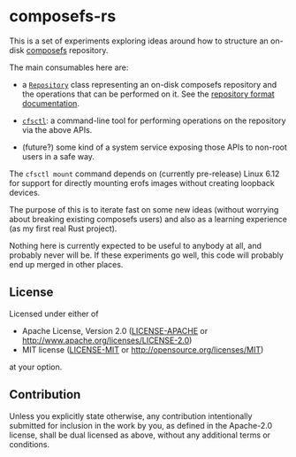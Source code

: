 # composefs-rs

This is a set of experiments exploring ideas around how to structure an on-disk
[composefs](https://github.com/containers/composefs) repository.

The main consumables here are:

 - a [`Repository`](src/repository.rs) class representing an on-disk composefs
   repository and the operations that can be performed on it.  See the
   [repository format documentation](doc/repository.md).

 - [`cfsctl`](crates/cfsctl/src/main.rs): a command-line tool for performing operations
   on the repository via the above APIs.

 - (future?) some kind of a system service exposing those APIs to non-root
   users in a safe way.

The `cfsctl mount` command depends on (currently pre-release) Linux 6.12 for
support for directly mounting erofs images without creating loopback devices.

The purpose of this is to iterate fast on some new ideas (without worrying
about breaking existing composefs users) and also as a learning experience (as
my first real Rust project).

Nothing here is currently expected to be useful to anybody at all, and probably
never will be.  If these experiments go well, this code will probably end up
merged in other places.

## License

Licensed under either of

 * Apache License, Version 2.0
   ([LICENSE-APACHE](LICENSE-APACHE) or http://www.apache.org/licenses/LICENSE-2.0)
 * MIT license
   ([LICENSE-MIT](LICENSE-MIT) or http://opensource.org/licenses/MIT)

at your option.

## Contribution

Unless you explicitly state otherwise, any contribution intentionally submitted
for inclusion in the work by you, as defined in the Apache-2.0 license, shall be
dual licensed as above, without any additional terms or conditions.
